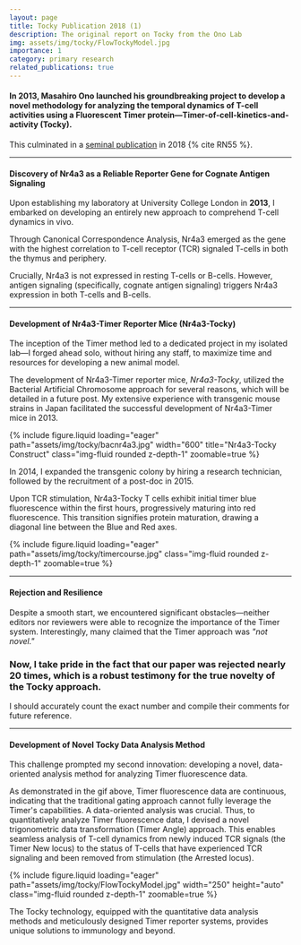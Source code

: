 ```yaml
---
layout: page
title: Tocky Publication 2018 (1)
description: The original report on Tocky from the Ono Lab
img: assets/img/tocky/FlowTockyModel.jpg
importance: 1
category: primary research
related_publications: true
---
```


#### In 2013, Masahiro Ono launched his groundbreaking project to develop a novel methodology for analyzing the temporal dynamics of T-cell activities using a Fluorescent Timer protein—**T**imer-**o**f-**c**ell-**k**inetics-and-activit**y** (**Tocky**).

This culminated in a [seminal publication](https://rupress.org/jcb/article/217/8/2931/39442/A-timer-for-analyzing-temporally-dynamic-changes) in 2018 {% cite RN55 %}.

---

#### Discovery of Nr4a3 as a Reliable Reporter Gene for Cognate Antigen Signaling

Upon establishing my laboratory at University College London in **2013**, I embarked on developing an entirely new approach to comprehend T-cell dynamics in vivo.

Through Canonical Correspondence Analysis, Nr4a3 emerged as the gene with the highest correlation to T-cell receptor (TCR) signaled T-cells in both the thymus and periphery.

Crucially, Nr4a3 is not expressed in resting T-cells or B-cells. However, antigen signaling (specifically, cognate antigen signaling) triggers Nr4a3 expression in both T-cells and B-cells.

---

#### Development of Nr4a3-Timer Reporter Mice (Nr4a3-Tocky)

The inception of the Timer method led to a dedicated project in my isolated lab—I forged ahead solo, without hiring any staff, to maximize time and resources for developing a new animal model.

The development of Nr4a3-Timer reporter mice, *Nr4a3-Tocky*, utilized the Bacterial Artificial Chromosome approach for several reasons, which will be detailed in a future post. My extensive experience with transgenic mouse strains in Japan facilitated the successful development of Nr4a3-Timer mice in 2013.

<div class="row">
    <div class="col-sm mt-3 mt-md-0">
        {% include figure.liquid loading="eager" path="assets/img/tocky/bacnr4a3.jpg"  width="600" title="Nr4a3-Tocky Construct" class="img-fluid rounded z-depth-1" zoomable=true %}
    </div>
</div>

In 2014, I expanded the transgenic colony by hiring a research technician, followed by the recruitment of a post-doc in 2015.

Upon TCR stimulation, Nr4a3-Tocky T cells exhibit initial timer blue fluorescence within the first hours, progressively maturing into red fluorescence. This transition signifies protein maturation, drawing a diagonal line between the Blue and Red axes.

<div class="row">
    <div class="col-sm mt-3 mt-md-0">
        {% include figure.liquid loading="eager" path="assets/img/tocky/timercourse.jpg" class="img-fluid rounded z-depth-1" zoomable=true %}
    </div>
</div>

--- 

#### Rejection and Resilience 

Despite a smooth start, we encountered significant obstacles—neither editors nor reviewers were able to recognize the importance of the Timer system. Interestingly, many claimed that the Timer approach was _"not novel."_

### Now, I take pride in the fact that our paper was rejected nearly 20 times, which is a robust testimony for the true novelty of the Tocky approach. 

I should accurately count the exact number and compile their comments for future reference.

--- 

#### Development of Novel Tocky Data Analysis Method

This challenge prompted my second innovation: developing a novel, data-oriented analysis method for analyzing Timer fluorescence data.

As demonstrated in the gif above, Timer fluorescence data are continuous, indicating that the traditional gating approach cannot fully leverage the Timer's capabilities. A data-oriented analysis was crucial. Thus, to quantitatively analyze Timer fluorescence data, I devised a novel trigonometric data transformation (Timer Angle) approach. This enables seamless analysis of T-cell dynamics from newly induced TCR signals (the Timer New locus) to the status of T-cells that have experienced TCR signaling and been removed from stimulation (the Arrested locus).

<div class="row">
    <div class="col-sm mt-3 mt-md-0">
        {% include figure.liquid loading="eager" path="assets/img/tocky/FlowTockyModel.jpg" width="250" height="auto" class="img-fluid rounded z-depth-1" zoomable=true %}
    </div>
</div>

The Tocky technology, equipped with the quantitative data analysis methods and meticulously designed Timer reporter systems, provides unique solutions to immunology and beyond.
